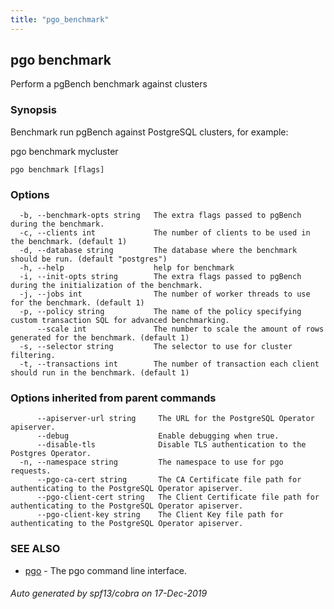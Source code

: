 ```yaml
---
title: "pgo_benchmark"
---
```

## pgo benchmark

Perform a pgBench benchmark against clusters

### Synopsis

Benchmark run pgBench against PostgreSQL clusters, for example:

  pgo benchmark mycluster

```
pgo benchmark [flags]
```

### Options

```
  -b, --benchmark-opts string   The extra flags passed to pgBench during the benchmark.
  -c, --clients int             The number of clients to be used in the benchmark. (default 1)
  -d, --database string         The database where the benchmark should be run. (default "postgres")
  -h, --help                    help for benchmark
  -i, --init-opts string        The extra flags passed to pgBench during the initialization of the benchmark.
  -j, --jobs int                The number of worker threads to use for the benchmark. (default 1)
  -p, --policy string           The name of the policy specifying custom transaction SQL for advanced benchmarking.
      --scale int               The number to scale the amount of rows generated for the benchmark. (default 1)
  -s, --selector string         The selector to use for cluster filtering.
  -t, --transactions int        The number of transaction each client should run in the benchmark. (default 1)
```

### Options inherited from parent commands

```
      --apiserver-url string     The URL for the PostgreSQL Operator apiserver.
      --debug                    Enable debugging when true.
      --disable-tls              Disable TLS authentication to the Postgres Operator.
  -n, --namespace string         The namespace to use for pgo requests.
      --pgo-ca-cert string       The CA Certificate file path for authenticating to the PostgreSQL Operator apiserver.
      --pgo-client-cert string   The Client Certificate file path for authenticating to the PostgreSQL Operator apiserver.
      --pgo-client-key string    The Client Key file path for authenticating to the PostgreSQL Operator apiserver.
```

### SEE ALSO

* [pgo](/operatorcli/cli/pgo/)	 - The pgo command line interface.

###### Auto generated by spf13/cobra on 17-Dec-2019
